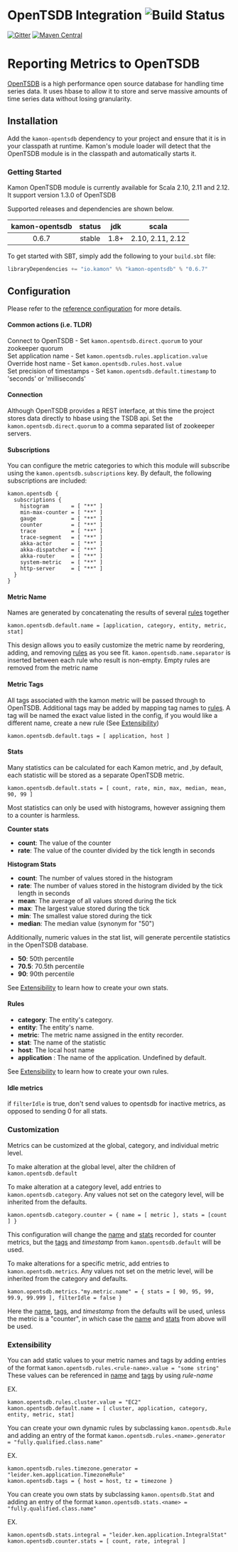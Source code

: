 OpenTSDB Integration    ![Build Status](https://travis-ci.org/kamon-io/kamon-opentsdb.svg?branch=master)
========================================================================================================

[![Gitter](https://badges.gitter.im/Join%20Chat.svg)](https://gitter.im/kamon-io/Kamon?utm_source=badge&utm_medium=badge&utm_campaign=pr-badge&utm_content=badge)
[![Maven Central](https://maven-badges.herokuapp.com/maven-central/io.kamon/kamon-opentsdb_2.11/badge.svg)](https://maven-badges.herokuapp.com/maven-central/io.kamon/kamon-opentsdb_2.11)

Reporting Metrics to OpenTSDB
=============================

[OpenTSDB] is a high performance open source database for handling time series
data. It uses hbase to allow it to store and serve massive amounts of time series data
without losing granularity.

Installation
------------

Add the `kamon-opentsdb` dependency to your project and ensure that it is in
your classpath at runtime. Kamon's module loader will detect that
the OpenTSDB module is in the classpath and automatically starts it.

### Getting Started

Kamon OpenTSDB module is currently available for Scala 2.10, 2.11 and 2.12.
It support version 1.3.0 of OpenTSDB

Supported releases and dependencies are shown below.

| kamon-opentsdb  | status | jdk  | scala            |
|:------:|:------:|:----:|------------------|
|  0.6.7 | stable | 1.8+ |  2.10, 2.11, 2.12  |

To get started with SBT, simply add the following to your `build.sbt`
file:

```scala
libraryDependencies += "io.kamon" %% "kamon-opentsdb" % "0.6.7"
```


Configuration
-------------

Please refer to the [reference configuration](src/main/resources/reference.conf) for more details.

#### Common actions (i.e. TLDR)
Connect to OpenTSDB - Set `kamon.opentsdb.direct.quorum` to your zookeeper quorum  
Set application name - Set `kamon.opentsdb.rules.application.value`  
Override host name - Set `kamon.opentsdb.rules.host.value`  
Set precision of timestamps - Set `kamon.opentsdb.default.timestamp` to 'seconds' or 'milliseconds'  


#### Connection
Although OpenTSDB provides a REST interface, at this time the project
stores data directly to hbase using the TSDB api.  Set the `kamon.opentsdb.direct.quorum` to
a comma separated list of zookeeper servers.

#### Subscriptions
You can configure the metric categories to which this
module will subscribe using the `kamon.opentsdb.subscriptions` key. By default,
the following subscriptions are included:

```typesafeconfig
kamon.opentsdb {
  subscriptions {
    histogram       = [ "**" ]
    min-max-counter = [ "**" ]
    gauge           = [ "**" ]
    counter         = [ "**" ]
    trace           = [ "**" ]
    trace-segment   = [ "**" ]
    akka-actor      = [ "**" ]
    akka-dispatcher = [ "**" ]
    akka-router     = [ "**" ]
    system-metric   = [ "**" ]
    http-server     = [ "**" ]
  }
}
```

#### Metric Name

Names are generated by concatenating the results of several [rules](#rules) together

```typesafeconfig
kamon.opentsdb.default.name = [application, category, entity, metric, stat]
```

This design allows you to easily customize the metric name by reordering,
adding, and removing [rules](#rules) as you see fit. `kamon.opentsdb.name.separator` is inserted between each rule who result is non-empty.
Empty rules are removed from the metric name

#### Metric Tags

All tags associated with the kamon metric will be passed through to OpenTSDB.
Additional tags may be added by mapping tag names to [rules](#rules).
A tag will be named the exact value listed in the config, if you would like
a different name, create a new rule (See [Extensibility](#extensibility))

```typesafeconfig
kamon.opentsdb.default.tags = [ application, host ]
```

#### Stats

Many statistics can be calculated for each Kamon metric, and ,by default,
each statistic will be stored as a separate OpenTSDB metric.

```typesafeconfig
kamon.opentsdb.default.stats = [ count, rate, min, max, median, mean, 90, 99 ]
```

Most statistics can only be used with histograms, however assigning them
to a counter is harmless.

__Counter stats__
* __count__: The value of the counter
* __rate__: The value of the counter divided by the tick length in seconds

__Histogram Stats__
* __count__: The number of values stored in the histogram
* __rate__: The number of values stored in the histogram divided by the tick length in seconds
* __mean__: The average of all values stored during the tick
* __max__: The largest value stored during the tick
* __min__: The smallest value stored during the tick
* __median__: The median value (synonym for "50")

Additionally, numeric values in the stat list, will generate percentile statistics in the OpenTSDB database.
* __50__: 50th percentile
* __70.5__: 70.5th percentile
* __90__: 90th percentile

See [Extensibility](#extensibility) to learn how to create your own stats.

#### Rules

* __category__: The entity's category.
* __entity__: The entity's name.
* __metric__: The metric name assigned in the entity recorder.
* __stat__: The name of the statistic
* __host__: The local host name
* __application__ : The name of the application.  Undefined by default.

See [Extensibility](#extensibility) to learn how to create your own rules.

#### Idle metrics
if `filterIdle` is true, don't send values to opentsdb for inactive metrics,
as opposed to sending 0 for all stats.

### Customization

Metrics can be customized at the global, category, and individual metric level.

To make alteration at the global level, alter the children of `kamon.opentsdb.default`

To make alteration at a category level, add entries to `kamon.opentsdb.category`.
Any values not set on the category level, will be inherited from the defaults.

```typesafeconfig
kamon.opentsdb.category.counter = { name = [ metric ], stats = [count ] }
```

This configuration will change the [name](#metric-name) and [stats](#stats) recorded for counter metrics, but
the [tags](#metric-tags) and *timestamp* from `kamon.opentsdb.default` will be used.

To make alterations for a specific metric, add entries to `kamon.opentsdb.metrics`.
Any values not set on the metric level, will be inherited from the category and defaults.

```typesafeconfig
kamon.opentsdb.metrics."my.metric.name" = { stats = [ 90, 95, 99, 99.9, 99.999 ], filterIdle = false }
```

Here the [name](#metric-name), [tags](#metric-tags), and *timestamp* from the defaults will be used, unless
the metric is a "counter", in which case the [name](#metric-name) and [stats](#stats) from above will be used.

### Extensibility

You can add static values to your metric names and tags by adding
entries of the format `kamon.opentsdb.rules.<rule-name>.value = "some string"`
These values can be referenced in [name](#metric-name) and [tags](#metric-tags) by using *rule-name*

EX.
```typesafeconfig
kamon.opentsdb.rules.cluster.value = "EC2"
kamon.opentsdb.default.name = [ cluster, application, category, entity, metric, stat]
```

You can create your own dynamic rules by subclassing `kamon.opentsdb.Rule` and adding
an entry of the format `kamon.opentsdb.rules.<name>.generator = "fully.qualified.class.name"`

EX.
```typesafeconfig
kamon.opentsdb.rules.timezone.generator = "leider.ken.application.TimezoneRule"
kamon.opentsdb.tags = { host = host, tz = timezone }
```

You can create you own stats by subclassing `kamon.opentsdb.Stat` and adding
an entry of the format `kamon.opentsdb.stats.<name> = "fully.qualified.class.name"`

EX.
```typesafeconfig
kamon.opentsdb.stats.integral = "leider.ken.application.IntegralStat"
kamon.opentsdb.counter.stats = [ count, rate, integral ]
```

[OpenTSDB]: http://opentsdb.net/
